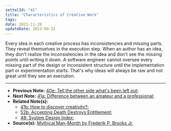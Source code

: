 ```yaml
---
zettelId: "41"
title: "Characteristics of Creative Work"
tags:
date: 2021-11-28
updateDate: 2023-09-21
---
```


Every idea in each creative process has inconsistencies and missing parts. They reveal themselves in the execution step. When an author has an idea, they don't realize the inconsistencies in the idea and don't see the missing points until writing it down. A software engineer cannot oversee every missing part of the design or inconsistent structure until the implementation part or experimentation starts. That's why ideas will always be raw and not great until they see an execution.

---

- **Previous Note:** [40e: Tell the other side what's been left out](/notes/40e/);
- **Next Note:** [41a: Difference between an amateur and a professional](/notes/41a/);
- **Related Note(s):**
  - [41b: How to discover creativity?](/notes/41b/);
  - [52b: Accepting Death Destroys Entitlement](/notes/52b/);
  - [48: System Design Index](/notes/48/);
- **Source(s):** [Mythical Man-Month by Frederik P. Brooks Jr.](https://web.eecs.umich.edu/~weimerw/2018-481/readings/mythical-man-month.pdf)
